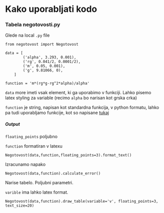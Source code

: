 # Kako uporabljati kodo

### Tabela negotovosti.py

Glede na local `.py` file

```
from negotovost import Negotovost

data = [
        ('alpha', 3.293, 0.001),
        ('rg', 0.041/2, 0.0001/2),
        ('m', 0.05, 0.001),
        ('g', 9.81066, 0),
    ]

function = 'm*(rg*g-rg^2*alpha)/alpha'
```

`data` more imeti vsak element, ki ga uporabimo v funkciji. Lahko pisemo latex styling za variable (recimo `alpha` bo narisan kot grska crka)

`function` je string, napisan kot standardna funkcija, v python formatu, lahko pa tudi uporabljamo funkcije, kot so napisane [tukaj](https://docs.sympy.org/latest/tutorial/basic_operations.html#converting-strings-to-sympy-expressions)

##### Output

`floating_points` poljubno

`function` formatiran v latexu

```
Negotovost(data,function,floating_points=3).format_text()
```

Izracunamo napako

```
Negotovost(data,function).calculate_error()
```

Narise tabelo. Poljubni parametri.

`varible` ima lahko latex format.

```
Negotovost(data,function).draw_table(variable='v', floating_points=3, text_size=20)
```
